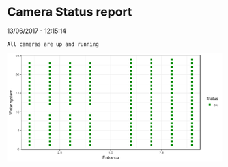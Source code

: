 Camera Status report
================
13/06/2017 - 12:15:14

    All cameras are up and running

![](camreport_files/figure-markdown_github/unnamed-chunk-2-1.png)
